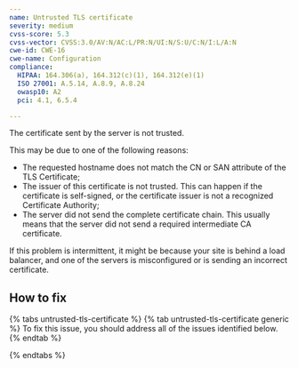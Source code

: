 ```yaml
---
name: Untrusted TLS certificate
severity: medium
cvss-score: 5.3
cvss-vector: CVSS:3.0/AV:N/AC:L/PR:N/UI:N/S:U/C:N/I:L/A:N
cwe-id: CWE-16
cwe-name: Configuration
compliance:
  HIPAA: 164.306(a), 164.312(c)(1), 164.312(e)(1)
  ISO 27001: A.5.14, A.8.9, A.8.24
  owasp10: A2
  pci: 4.1, 6.5.4

---            
```


The certificate sent by the server is not trusted.

This may be due to one of the following reasons:
  * The requested hostname does not match the CN or SAN attribute of the TLS Certificate;
  * The issuer of this certificate is not trusted. This can happen if the certificate is self-signed, or the certificate issuer is not a recognized Certificate Authority;
  * The server did not send the complete certificate chain. This usually means that the server did not send a required intermediate CA certificate.

If this problem is intermittent, it might be because your site is behind a load balancer, and one of the servers is misconfigured or is sending an incorrect certificate.

## How to fix

{% tabs untrusted-tls-certificate %}
{% tab untrusted-tls-certificate generic %}
To fix this issue, you should address all of the issues identified below.
{% endtab %}

{% endtabs %}
